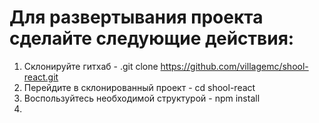 # Для развертывания проекта сделайте следующие действия:

1. Склонируйте гитхаб - .git clone https://github.com/villagemc/shool-react.git
2. Перейдите в склонированный проект - cd shool-react
3. Воспользуйтесь необходимой структурой - npm install
4. 
